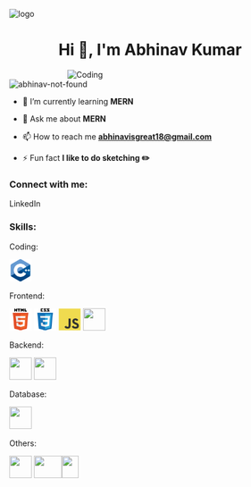 ![logo](https://repository-images.githubusercontent.com/588181932/e36ec678-7984-4cdd-8e4c-a3932772ff8e)
<h1 align="center">Hi 👋, I'm Abhinav Kumar</h1>
<img align="right" alt="Coding" width="400" src="https://camo.githubusercontent.com/5ddf73ad3a205111cf8c686f687fc216c2946a75005718c8da5b837ad9de78c9/68747470733a2f2f7468756d62732e6766796361742e636f6d2f4576696c4e657874446576696c666973682d736d616c6c2e676966">
<p align="left"> <img src="https://komarev.com/ghpvc/?username=abhinav-not-found&label=Profile%20views&color=0e75b6&style=flat" alt="abhinav-not-found" /> </p>

- 🌱 I’m currently learning **MERN**

- 💬 Ask me about **MERN**

- 📫 How to reach me **abhinavisgreat18@gmail.com**

- ⚡ Fun fact **I like to do sketching ✏️**

<h3 align="left">Connect with me:</h3>

<p align="left">
<a src="https://www.linkedin.com/in/abhinav-kumar-mernstack/">  LinkedIn </a>
</p>


<h3 align="left">Skills:</h3>
<p align="left"> 
<p>Coding:</p>
<img class="C++" src="https://raw.githubusercontent.com/devicons/devicon/master/icons/cplusplus/cplusplus-original.svg" alt="cplusplus" width="40" height="40"/>
 </p>
 <p align='left'>
<p>Frontend:</p>
<img  class="HTML" src="https://raw.githubusercontent.com/devicons/devicon/master/icons/html5/html5-original-wordmark.svg" alt="html5" width="40" height="40"/>  
 <img  class="CSS" src="https://raw.githubusercontent.com/devicons/devicon/master/icons/css3/css3-original-wordmark.svg" alt="css3" width="40" height="40"/> 
<img   class="JavaScript" src="https://raw.githubusercontent.com/devicons/devicon/master/icons/javascript/javascript-original.svg" alt="javascript" width="40" height="40"/>
<img class="React" src="https://static-00.iconduck.com/assets.00/react-icon-512x512-u6e60ayf.png" height="40" width="40" />
</p>
 <p align='left'>
	<p>Backend:</p>
	<img class="Express" 
src="https://w7.pngwing.com/pngs/925/447/png-transparent-express-js-node-js-javascript-mongodb-node-js-text-trademark-logo-thumbnail.png" height="40" width="40" />
	<img class="Node" 
src="https://encrypted-tbn0.gstatic.com/images?q=tbn:ANd9GcSs5w5ZoDFFhfKz4GAP1JD-hk8AZKu0RugRVw&s" height="40" width="40" />
</p>
<p align='left'>
<p>Database:</p>
<img class="MongoDB" src="https://www.stickerpress.in/media/products/800x800/d6061e2a15f14dbaa6a542b313c9305f.jpg" height="40" width="40" />
</p>
<p align='left'>
<p>Others: </p>
<img class="Tailwind" 
src="https://www.svgrepo.com/show/374118/tailwind.svg" height="40" width="40" />
<img class="Bootstrap" 
src="https://camo.githubusercontent.com/b872b9ada0c2c3d373bbb0c356eb4af353127335fc3d2e611964433864ab4de1/68747470733a2f2f676574626f6f7473747261702e636f6d2f646f63732f352e322f6173736574732f6272616e642f626f6f7473747261702d6c6f676f2d736861646f772e706e67" height="40" width="50" /><img class="Figma" 
src="https://upload.wikimedia.org/wikipedia/commons/thumb/3/33/Figma-logo.svg/1667px-Figma-logo.svg.png" height="40" width="30" />
</p>

